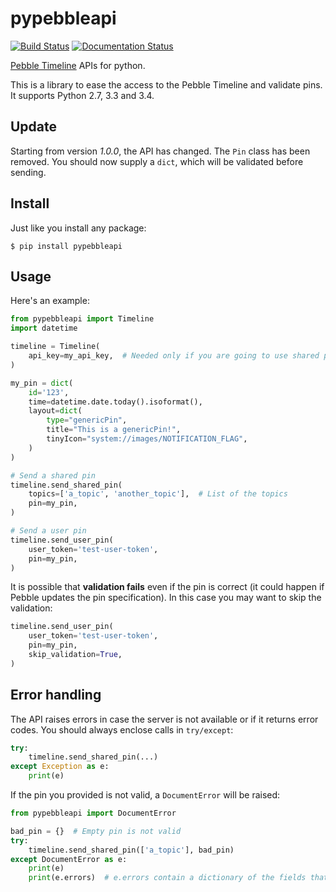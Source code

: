 pypebbleapi
============
[![Build Status](https://travis-ci.org/youtux/pypebbleapi.svg?branch=master)](https://travis-ci.org/youtux/pypebbleapi)
[![Documentation Status](https://readthedocs.org/projects/pypebbleapi/badge/?version=latest)](http://pypebbleapi.readthedocs.org/en/latest)

[Pebble Timeline](http://developer.getpebble.com/guides/timeline/) APIs for python.

This is a library to ease the access to the Pebble Timeline and validate pins.
It supports Python 2.7, 3.3 and 3.4.

Update
-----
Starting from version *1.0.0*, the API has changed. The `Pin` class has
been removed. You should now supply a `dict`, which will be validated before sending.

Install
-------

Just like you install any package:

    $ pip install pypebbleapi

Usage
-----

Here's an example:
```python
from pypebbleapi import Timeline
import datetime

timeline = Timeline(
    api_key=my_api_key,  # Needed only if you are going to use shared pins
)

my_pin = dict(
    id='123',
    time=datetime.date.today().isoformat(),
    layout=dict(
        type="genericPin",
        title="This is a genericPin!",
        tinyIcon="system://images/NOTIFICATION_FLAG",
    )
)

# Send a shared pin
timeline.send_shared_pin(
    topics=['a_topic', 'another_topic'],  # List of the topics
    pin=my_pin,
)

# Send a user pin
timeline.send_user_pin(
    user_token='test-user-token',
    pin=my_pin,
)
```
It is possible that **validation fails** even if the pin is correct (it could happen if Pebble updates the pin specification).
In this case you may want to skip the validation:
```python
timeline.send_user_pin(
    user_token='test-user-token',
    pin=my_pin,
    skip_validation=True,
)
```

Error handling
-----
The API raises errors in case the server is not available or if it returns error codes. You should always enclose calls in `try/except`:
```python
try:
    timeline.send_shared_pin(...)
except Exception as e:
	print(e)
```

If the pin you provided is not valid, a `DocumentError` will be raised:
```python
from pypebbleapi import DocumentError

bad_pin = {}  # Empty pin is not valid
try:
    timeline.send_shared_pin(['a_topic'], bad_pin)
except DocumentError as e:
    print(e)
    print(e.errors)  # e.errors contain a dictionary of the fields that failed the validation
```

